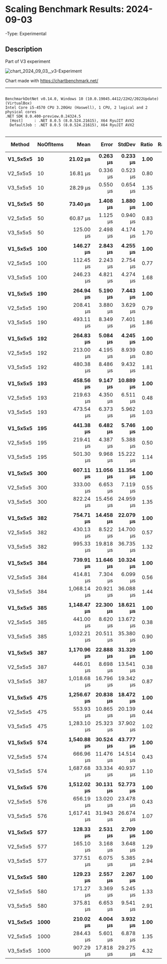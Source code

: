 # Scaling Benchmark Results: 2024-09-03

-Type: Experimental

## Description
Part of V3 experiment

![chart_2024_09_03__v3-Experiment](https://github.com/user-attachments/assets/6ca433da-2b95-40b1-b21d-2b5aa16beb6f)

Chart made with https://chartbenchmark.net/

----


```

BenchmarkDotNet v0.14.0, Windows 10 (10.0.19045.4412/22H2/2022Update) (VirtualBox)
Intel Core i5-4570 CPU 3.20GHz (Haswell), 1 CPU, 2 logical and 2 physical cores
.NET SDK 8.0.400-preview.0.24324.5
  [Host]     : .NET 8.0.5 (8.0.524.21615), X64 RyuJIT AVX2
  DefaultJob : .NET 8.0.5 (8.0.524.21615), X64 RyuJIT AVX2


```
| Method   | NoOfItems | Mean        | Error     | StdDev    | Ratio | RatioSD | Gen0     | Gen1   | Allocated | Alloc Ratio |
|--------- |---------- |------------:|----------:|----------:|------:|--------:|---------:|-------:|----------:|------------:|
| **V1_5x5x5** | **10**        |    **21.02 μs** |  **0.263 μs** |  **0.233 μs** |  **1.00** |    **0.02** |   **2.2888** |      **-** |   **7.09 KB** |        **1.00** |
| V2_5x5x5 | 10        |    16.81 μs |  0.336 μs |  0.523 μs |  0.80 |    0.03 |   1.7090 |      - |   5.27 KB |        0.74 |
| V3_5x5x5 | 10        |    28.29 μs |  0.550 μs |  0.654 μs |  1.35 |    0.03 |   2.4719 |      - |   7.63 KB |        1.08 |
|          |           |             |           |           |       |         |          |        |           |             |
| **V1_5x5x5** | **50**        |    **73.40 μs** |  **1.408 μs** |  **1.880 μs** |  **1.00** |    **0.04** |   **8.5449** |      **-** |  **26.47 KB** |        **1.00** |
| V2_5x5x5 | 50        |    60.87 μs |  1.125 μs |  0.940 μs |  0.83 |    0.02 |   5.6152 |      - |  17.32 KB |        0.65 |
| V3_5x5x5 | 50        |   125.00 μs |  2.498 μs |  4.174 μs |  1.70 |    0.07 |   8.5449 |      - |   26.6 KB |        1.01 |
|          |           |             |           |           |       |         |          |        |           |             |
| **V1_5x5x5** | **100**       |   **146.27 μs** |  **2.843 μs** |  **4.255 μs** |  **1.00** |    **0.04** |  **16.3574** |      **-** |  **50.15 KB** |        **1.00** |
| V2_5x5x5 | 100       |   112.45 μs |  2.243 μs |  2.754 μs |  0.77 |    0.03 |  10.3760 |      - |  31.87 KB |        0.64 |
| V3_5x5x5 | 100       |   246.23 μs |  4.821 μs |  4.274 μs |  1.68 |    0.06 |  15.6250 |      - |  49.31 KB |        0.98 |
|          |           |             |           |           |       |         |          |        |           |             |
| **V1_5x5x5** | **190**       |   **264.94 μs** |  **5.190 μs** |  **7.443 μs** |  **1.00** |    **0.04** |  **29.7852** |      **-** |  **91.64 KB** |        **1.00** |
| V2_5x5x5 | 190       |   208.41 μs |  3.880 μs |  3.629 μs |  0.79 |    0.03 |  18.5547 |      - |   57.1 KB |        0.62 |
| V3_5x5x5 | 190       |   493.11 μs |  8.349 μs |  7.401 μs |  1.86 |    0.06 |  28.3203 |      - |   89.2 KB |        0.97 |
|          |           |             |           |           |       |         |          |        |           |             |
| **V1_5x5x5** | **192**       |   **264.83 μs** |  **5.084 μs** |  **4.245 μs** |  **1.00** |    **0.02** |  **29.7852** |      **-** |  **92.36 KB** |        **1.00** |
| V2_5x5x5 | 192       |   213.00 μs |  4.195 μs |  8.939 μs |  0.80 |    0.04 |  18.5547 |      - |  57.41 KB |        0.62 |
| V3_5x5x5 | 192       |   480.38 μs |  8.486 μs |  9.432 μs |  1.81 |    0.05 |  29.2969 |      - |  89.82 KB |        0.97 |
|          |           |             |           |           |       |         |          |        |           |             |
| **V1_5x5x5** | **193**       |   **458.56 μs** |  **9.147 μs** | **10.889 μs** |  **1.00** |    **0.03** |  **53.7109** |      **-** | **167.44 KB** |        **1.00** |
| V2_5x5x5 | 193       |   219.63 μs |  4.350 μs |  6.511 μs |  0.48 |    0.02 |  19.5313 |      - |  60.07 KB |        0.36 |
| V3_5x5x5 | 193       |   473.54 μs |  6.373 μs |  5.962 μs |  1.03 |    0.03 |  30.2734 |      - |  94.07 KB |        0.56 |
|          |           |             |           |           |       |         |          |        |           |             |
| **V1_5x5x5** | **195**       |   **441.38 μs** |  **6.482 μs** |  **5.746 μs** |  **1.00** |    **0.02** |  **54.6875** |      **-** | **168.38 KB** |        **1.00** |
| V2_5x5x5 | 195       |   219.41 μs |  4.387 μs |  5.388 μs |  0.50 |    0.01 |  19.5313 |      - |  60.57 KB |        0.36 |
| V3_5x5x5 | 195       |   501.30 μs |  9.968 μs | 15.222 μs |  1.14 |    0.04 |  30.2734 |      - |  94.95 KB |        0.56 |
|          |           |             |           |           |       |         |          |        |           |             |
| **V1_5x5x5** | **300**       |   **607.11 μs** | **11.056 μs** | **11.354 μs** |  **1.00** |    **0.03** |  **71.2891** |      **-** | **220.85 KB** |        **1.00** |
| V2_5x5x5 | 300       |   333.00 μs |  6.653 μs |  7.119 μs |  0.55 |    0.02 |  30.2734 |      - |  94.11 KB |        0.43 |
| V3_5x5x5 | 300       |   822.24 μs | 15.456 μs | 24.959 μs |  1.35 |    0.05 |  46.8750 |      - | 144.23 KB |        0.65 |
|          |           |             |           |           |       |         |          |        |           |             |
| **V1_5x5x5** | **382**       |   **754.71 μs** | **14.458 μs** | **22.079 μs** |  **1.00** |    **0.04** |  **83.0078** |      **-** | **257.23 KB** |        **1.00** |
| V2_5x5x5 | 382       |   430.13 μs |  8.522 μs | 14.700 μs |  0.57 |    0.03 |  36.6211 |      - | 112.55 KB |        0.44 |
| V3_5x5x5 | 382       |   995.33 μs | 19.818 μs | 36.735 μs |  1.32 |    0.06 |  57.6172 |      - |  177.5 KB |        0.69 |
|          |           |             |           |           |       |         |          |        |           |             |
| **V1_5x5x5** | **384**       |   **739.91 μs** | **11.646 μs** | **10.324 μs** |  **1.00** |    **0.02** |  **83.9844** |      **-** | **257.98 KB** |        **1.00** |
| V2_5x5x5 | 384       |   414.81 μs |  7.304 μs |  6.099 μs |  0.56 |    0.01 |  36.6211 |      - | 112.86 KB |        0.44 |
| V3_5x5x5 | 384       | 1,068.14 μs | 20.921 μs | 36.088 μs |  1.44 |    0.05 |  56.6406 |      - | 178.12 KB |        0.69 |
|          |           |             |           |           |       |         |          |        |           |             |
| **V1_5x5x5** | **385**       | **1,148.47 μs** | **22.300 μs** | **18.621 μs** |  **1.00** |    **0.02** | **130.8594** |      **-** | **405.19 KB** |        **1.00** |
| V2_5x5x5 | 385       |   441.00 μs |  8.620 μs | 13.672 μs |  0.38 |    0.01 |  38.0859 |      - |  116.7 KB |        0.29 |
| V3_5x5x5 | 385       | 1,032.21 μs | 20.511 μs | 35.380 μs |  0.90 |    0.03 |  58.5938 |      - |  183.3 KB |        0.45 |
|          |           |             |           |           |       |         |          |        |           |             |
| **V1_5x5x5** | **387**       | **1,170.96 μs** | **22.888 μs** | **31.329 μs** |  **1.00** |    **0.04** | **130.8594** |      **-** | **406.16 KB** |        **1.00** |
| V2_5x5x5 | 387       |   446.01 μs |  8.698 μs | 13.541 μs |  0.38 |    0.02 |  38.0859 |      - |  117.2 KB |        0.29 |
| V3_5x5x5 | 387       | 1,018.68 μs | 16.796 μs | 19.342 μs |  0.87 |    0.03 |  58.5938 |      - | 184.18 KB |        0.45 |
|          |           |             |           |           |       |         |          |        |           |             |
| **V1_5x5x5** | **475**       | **1,256.67 μs** | **20.838 μs** | **18.472 μs** |  **1.00** |    **0.02** | **144.5313** |      **-** | **447.75 KB** |        **1.00** |
| V2_5x5x5 | 475       |   553.93 μs | 10.865 μs | 20.139 μs |  0.44 |    0.02 |  44.9219 |      - | 138.17 KB |        0.31 |
| V3_5x5x5 | 475       | 1,283.10 μs | 25.323 μs | 37.902 μs |  1.02 |    0.03 |  72.2656 |      - | 221.56 KB |        0.49 |
|          |           |             |           |           |       |         |          |        |           |             |
| **V1_5x5x5** | **574**       | **1,540.88 μs** | **30.524 μs** | **43.777 μs** |  **1.00** |    **0.04** | **162.1094** |      **-** | **500.99 KB** |        **1.00** |
| V2_5x5x5 | 574       |   666.96 μs | 11.476 μs | 14.514 μs |  0.43 |    0.02 |  56.6406 |      - | 176.24 KB |        0.35 |
| V3_5x5x5 | 574       | 1,687.68 μs | 33.334 μs | 40.937 μs |  1.10 |    0.04 |  87.8906 |      - |  269.4 KB |        0.54 |
|          |           |             |           |           |       |         |          |        |           |             |
| **V1_5x5x5** | **576**       | **1,512.02 μs** | **30.131 μs** | **52.773 μs** |  **1.00** |    **0.05** | **162.1094** |      **-** | **501.77 KB** |        **1.00** |
| V2_5x5x5 | 576       |   656.19 μs | 13.020 μs | 23.478 μs |  0.43 |    0.02 |  57.6172 |      - | 176.55 KB |        0.35 |
| V3_5x5x5 | 576       | 1,617.41 μs | 31.943 μs | 26.674 μs |  1.07 |    0.04 |  87.8906 |      - | 270.02 KB |        0.54 |
|          |           |             |           |           |       |         |          |        |           |             |
| **V1_5x5x5** | **577**       |   **128.33 μs** |  **2.531 μs** |  **2.709 μs** |  **1.00** |    **0.03** |  **10.4980** |      **-** |  **32.41 KB** |        **1.00** |
| V2_5x5x5 | 577       |   165.10 μs |  3.168 μs |  3.648 μs |  1.29 |    0.04 |  17.0898 |      - |  53.02 KB |        1.64 |
| V3_5x5x5 | 577       |   377.51 μs |  6.075 μs |  5.385 μs |  2.94 |    0.07 |  41.0156 | 0.4883 | 125.89 KB |        3.88 |
|          |           |             |           |           |       |         |          |        |           |             |
| **V1_5x5x5** | **580**       |   **129.23 μs** |  **2.557 μs** |  **2.267 μs** |  **1.00** |    **0.02** |  **10.4980** |      **-** |  **32.57 KB** |        **1.00** |
| V2_5x5x5 | 580       |   171.27 μs |  3.369 μs |  5.245 μs |  1.33 |    0.05 |  17.3340 |      - |   53.2 KB |        1.63 |
| V3_5x5x5 | 580       |   375.81 μs |  6.653 μs |  9.541 μs |  2.91 |    0.09 |  41.0156 |      - | 126.55 KB |        3.89 |
|          |           |             |           |           |       |         |          |        |           |             |
| **V1_5x5x5** | **1000**      |   **210.02 μs** |  **4.004 μs** |  **3.932 μs** |  **1.00** |    **0.03** |  **18.0664** |      **-** |  **55.54 KB** |        **1.00** |
| V2_5x5x5 | 1000      |   284.43 μs |  5.601 μs |  6.878 μs |  1.35 |    0.04 |  25.8789 |      - |  79.45 KB |        1.43 |
| V3_5x5x5 | 1000      |   907.29 μs | 17.818 μs | 29.275 μs |  4.32 |    0.16 |  70.3125 |      - | 218.42 KB |        3.93 |
